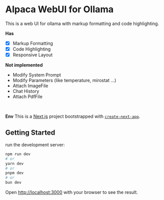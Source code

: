 # Alpaca WebUI for Ollama
This is a web UI for ollama with markup formatting and code highlighting.

**Has**
- [x] Markup Formatting
- [x] Code Highlighting
- [x] Responsive Layout

**Not implemented**
- Modify System Prompt
- Modify Parameters (like temperature, mirostat ...)
- Attach ImageFile
- Chat History
- Attach PdfFile
<br>

**Env**
This is a [Next.js](https://nextjs.org/) project bootstrapped with [`create-next-app`](https://github.com/vercel/next.js/tree/canary/packages/create-next-app).

## Getting Started

run the development server:

```bash
npm run dev
# or
yarn dev
# or
pnpm dev
# or
bun dev
```

Open [http://localhost:3000](http://localhost:3000) with your browser to see the result.
